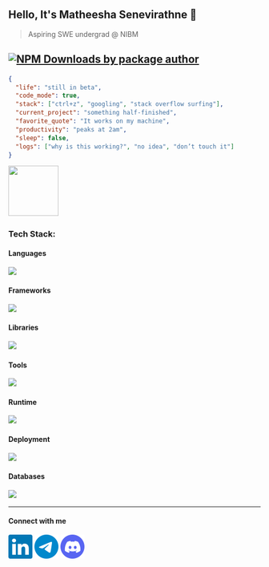 ## Hello, It's Matheesha Senevirathne 👋

> Aspiring SWE undergrad @ NIBM

[![NPM Downloads by package author](https://img.shields.io/npm-stat/dw/itsmatheesha?style=flat-square&logo=npm&label=NPM%20Downloads&color=%23cb0000)](https://www.npmjs.com/~itsmatheesha)
---

```Json
{
  "life": "still in beta",
  "code_mode": true,
  "stack": ["ctrl+z", "googling", "stack overflow surfing"],
  "current_project": "something half-finished",
  "favorite_quote": "It works on my machine",
  "productivity": "peaks at 2am",
  "sleep": false,
  "logs": ["why is this working?", "no idea", "don’t touch it"]
}
```

<img src='https://tenor.com/view/ghostedvpn-hacker-cat-bongo-cat-keyboard-cat-hacker-gif-4373606555250453292.gif' height=100px width=100px>

### Tech Stack:
      
#### Languages
<a href="https://github.com/syvixor/skills-icons">
<img src='https://skills.syvixor.com/api/icons?i=html,css,js,java,c,csharp,php,ts' height=40px height=40px>
</a>

#### Frameworks
<a href="https://github.com/syvixor/skills-icons">
  <img src='https://skills.syvixor.com/api/icons?i=nextjs,dotnet,express,hono,tailwind' height=40px height=40px>
</a>

#### Libraries
<a href="https://github.com/syvixor/skills-icons">
  <img src='https://skills.syvixor.com/api/icons?i=react' height=40px height=40px>
</a>

#### Tools
<a href="https://github.com/syvixor/skills-icons">
  <img src='https://skills.syvixor.com/api/icons?i=docker,npm,jsr,vite,git,github,figma' height=40px height=40px>
</a>

#### Runtime
<a href="https://github.com/syvixor/skills-icons">
  <img src='https://skills.syvixor.com/api/icons?i=nodejs,deno' height=40px height=40px>
</a>

#### Deployment
<a href="https://github.com/syvixor/skills-icons">
  <img src='https://skills.syvixor.com/api/icons?i=vercel' height=40px height=40px>
</a>

#### Databases
<a href="https://github.com/syvixor/skills-icons">
  <img src='https://skills.syvixor.com/api/icons?i=firebase,supabase,mysql' height=40px height=40px>
</a>

---

#### Connect with me
[![LinkedIn](https://raw.githubusercontent.com/CLorant/readme-social-icons/main/medium/filled/linkedin.svg)](https://linkedin.com/in/matheesha-ls)
[![Telegram](https://raw.githubusercontent.com/CLorant/readme-social-icons/main/medium/filled/telegram.svg)](https://t.me/ItsMatheesha)
[![WhatsApp](https://raw.githubusercontent.com/CLorant/readme-social-icons/main/medium/filled/discord.svg)](https://discord.com/users/itsmatheesha)
